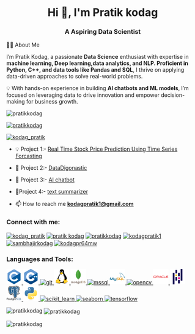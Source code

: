 <h1 align="center">Hi 👋, I'm Pratik kodag</h1>
<h3 align="center">A Aspiring Data Scientist</h3>

👨‍💻 About Me

I’m Pratik Kodag, a passionate **Data Science** enthusiast with expertise in **machine learning, Deep learning,data analytics, and NLP. Proficient in Python, C++, and data tools like Pandas and SQL**, I thrive on applying data-driven approaches to solve real-world problems.

💡 With hands-on experience in building **AI chatbots and ML models**, I’m focused on leveraging data to drive innovation and empower decision-making for business growth.

<p align="left"> <img src="https://komarev.com/ghpvc/?username=pratikkodag&label=Profile%20views&color=0e75b6&style=flat" alt="pratikkodag" /> </p>

<p align="left"> <a href="https://github.com/ryo-ma/github-profile-trophy"><img src="https://github-profile-trophy.vercel.app/?username=pratikkodag" alt="pratikkodag" /></a> </p>

<p align="left"> <a href="https://twitter.com/kodag_pratik" target="blank"><img src="https://img.shields.io/twitter/follow/kodag_pratik?logo=twitter&style=for-the-badge" alt="kodag_pratik" /></a> </p>

- 💡   Project 1:- [Real Time Stock Price Prediction Using Time Series Forcasting](https://github.com/pratikkodag/stock_price_prediction)

- 🔭 Project 2:- [DataDigonastic](https://github.com/pratikkodag/DataDiagnostics)

- 👯 Project 3:- [AI chatbot](https://github.com/pratikkodag/chatbot)

- 🤝Project 4:- [text summarizer](https://github.com/pratikkodag/text_summarization)

- 📫 How to reach me **kodagpratik1@gmail.com**

<h3 align="left">Connect with me:</h3>
<p align="left">
<a href="https://twitter.com/kodag_pratik" target="blank"><img align="center" src="https://raw.githubusercontent.com/rahuldkjain/github-profile-readme-generator/master/src/images/icons/Social/twitter.svg" alt="kodag_pratik" height="30" width="40" /></a>
<a href="https://linkedin.com/in/pratik kodag" target="blank"><img align="center" src="https://raw.githubusercontent.com/rahuldkjain/github-profile-readme-generator/master/src/images/icons/Social/linked-in-alt.svg" alt="pratik kodag" height="30" width="40" /></a>
<a href="https://kaggle.com/pratikkodag" target="blank"><img align="center" src="https://raw.githubusercontent.com/rahuldkjain/github-profile-readme-generator/master/src/images/icons/Social/kaggle.svg" alt="pratikkodag" height="30" width="40" /></a>
<a href="https://www.hackerrank.com/kodagpratik1" target="blank"><img align="center" src="https://raw.githubusercontent.com/rahuldkjain/github-profile-readme-generator/master/src/images/icons/Social/hackerrank.svg" alt="kodagpratik1" height="30" width="40" /></a>
<a href="https://www.leetcode.com/sambhajirkodag" target="blank"><img align="center" src="https://raw.githubusercontent.com/rahuldkjain/github-profile-readme-generator/master/src/images/icons/Social/leet-code.svg" alt="sambhajirkodag" height="30" width="40" /></a>
<a href="https://auth.geeksforgeeks.org/user/kodagpr64mw" target="blank"><img align="center" src="https://raw.githubusercontent.com/rahuldkjain/github-profile-readme-generator/master/src/images/icons/Social/geeks-for-geeks.svg" alt="kodagpr64mw" height="30" width="40" /></a>
</p>

<h3 align="left">Languages and Tools:</h3>
<p align="left"> <a href="https://www.cprogramming.com/" target="_blank" rel="noreferrer"> <img src="https://raw.githubusercontent.com/devicons/devicon/master/icons/c/c-original.svg" alt="c" width="40" height="40"/> </a> <a href="https://www.w3schools.com/cpp/" target="_blank" rel="noreferrer"> <img src="https://raw.githubusercontent.com/devicons/devicon/master/icons/cplusplus/cplusplus-original.svg" alt="cplusplus" width="40" height="40"/> </a> <a href="https://git-scm.com/" target="_blank" rel="noreferrer"> <img src="https://www.vectorlogo.zone/logos/git-scm/git-scm-icon.svg" alt="git" width="40" height="40"/> </a> <a href="https://www.linux.org/" target="_blank" rel="noreferrer"> <img src="https://raw.githubusercontent.com/devicons/devicon/master/icons/linux/linux-original.svg" alt="linux" width="40" height="40"/> </a> <a href="https://www.mongodb.com/" target="_blank" rel="noreferrer"> <img src="https://raw.githubusercontent.com/devicons/devicon/master/icons/mongodb/mongodb-original-wordmark.svg" alt="mongodb" width="40" height="40"/> </a> <a href="https://www.microsoft.com/en-us/sql-server" target="_blank" rel="noreferrer"> <img src="https://www.svgrepo.com/show/303229/microsoft-sql-server-logo.svg" alt="mssql" width="40" height="40"/> </a> <a href="https://www.mysql.com/" target="_blank" rel="noreferrer"> <img src="https://raw.githubusercontent.com/devicons/devicon/master/icons/mysql/mysql-original-wordmark.svg" alt="mysql" width="40" height="40"/> </a> <a href="https://opencv.org/" target="_blank" rel="noreferrer"> <img src="https://www.vectorlogo.zone/logos/opencv/opencv-icon.svg" alt="opencv" width="40" height="40"/> </a> <a href="https://www.oracle.com/" target="_blank" rel="noreferrer"> <img src="https://raw.githubusercontent.com/devicons/devicon/master/icons/oracle/oracle-original.svg" alt="oracle" width="40" height="40"/> </a> <a href="https://pandas.pydata.org/" target="_blank" rel="noreferrer"> <img src="https://raw.githubusercontent.com/devicons/devicon/2ae2a900d2f041da66e950e4d48052658d850630/icons/pandas/pandas-original.svg" alt="pandas" width="40" height="40"/> </a> <a href="https://www.postgresql.org" target="_blank" rel="noreferrer"> <img src="https://raw.githubusercontent.com/devicons/devicon/master/icons/postgresql/postgresql-original-wordmark.svg" alt="postgresql" width="40" height="40"/> </a> <a href="https://www.python.org" target="_blank" rel="noreferrer"> <img src="https://raw.githubusercontent.com/devicons/devicon/master/icons/python/python-original.svg" alt="python" width="40" height="40"/> </a> <a href="https://scikit-learn.org/" target="_blank" rel="noreferrer"> <img src="https://upload.wikimedia.org/wikipedia/commons/0/05/Scikit_learn_logo_small.svg" alt="scikit_learn" width="40" height="40"/> </a> <a href="https://seaborn.pydata.org/" target="_blank" rel="noreferrer"> <img src="https://seaborn.pydata.org/_images/logo-mark-lightbg.svg" alt="seaborn" width="40" height="40"/> </a> <a href="https://www.tensorflow.org" target="_blank" rel="noreferrer"> <img src="https://www.vectorlogo.zone/logos/tensorflow/tensorflow-icon.svg" alt="tensorflow" width="40" height="40"/> </a> </p>

<p><img align="left" src="https://github-readme-stats.vercel.app/api/top-langs?username=pratikkodag&show_icons=true&locale=en&layout=compact" alt="pratikkodag" /></p>

<p>&nbsp;<img align="center" src="https://github-readme-stats.vercel.app/api?username=pratikkodag&show_icons=true&locale=en" alt="pratikkodag" /></p>

<p><img align="center" src="https://github-readme-streak-stats.herokuapp.com/?user=pratikkodag&" alt="pratikkodag" /></p>
